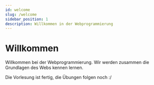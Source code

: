 ```yaml
---
id: welcome
slug: /welcome
sidebar_position: 1
description: Willkommen in der Webprogrammierung
---
```


# Willkommen

Willkommen bei der Webprogrammierung. Wir werden zusammen die Grundlagen
des Webs kennen lernen.

Die Vorlesung ist fertig, die Übungen folgen noch :/